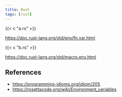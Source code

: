```yaml
---
title: Rust
tags: [rust]
---
```


{{< c "a.rs" >}}

<https://doc.rust-lang.org/std/env/fn.var.html>

{{< c "b.rs" >}}

<https://doc.rust-lang.org/std/macro.env.html>

## References

- <https://programming-idioms.org/idiom/205>
- <https://rosettacode.org/wiki/Environment_variables>
